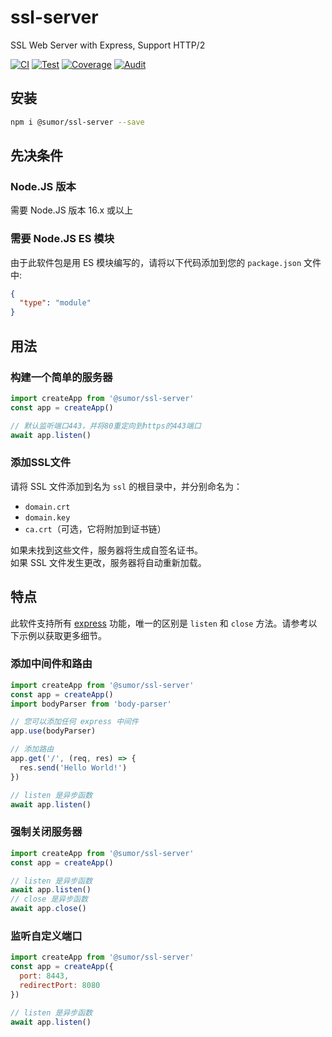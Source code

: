 # ssl-server

SSL Web Server with Express, Support HTTP/2

[![CI](https://github.com/sumor-cloud/ssl-server/actions/workflows/ci.yml/badge.svg)](https://github.com/sumor-cloud/ssl-server/actions/workflows/ci.yml)
[![Test](https://github.com/sumor-cloud/ssl-server/actions/workflows/ut.yml/badge.svg)](https://github.com/sumor-cloud/ssl-server/actions/workflows/ut.yml)
[![Coverage](https://github.com/sumor-cloud/ssl-server/actions/workflows/coverage.yml/badge.svg)](https://github.com/sumor-cloud/ssl-server/actions/workflows/coverage.yml)
[![Audit](https://github.com/sumor-cloud/ssl-server/actions/workflows/audit.yml/badge.svg)](https://github.com/sumor-cloud/ssl-server/actions/workflows/audit.yml)

## 安装

```bash
npm i @sumor/ssl-server --save
```

## 先决条件

### Node.JS 版本

需要 Node.JS 版本 16.x 或以上

### 需要 Node.JS ES 模块

由于此软件包是用 ES 模块编写的，请将以下代码添加到您的 `package.json` 文件中:

```json
{
  "type": "module"
}
```

## 用法

### 构建一个简单的服务器

```javascript
import createApp from '@sumor/ssl-server'
const app = createApp()

// 默认监听端口443，并将80重定向到https的443端口
await app.listen()
```

### 添加SSL文件

请将 SSL 文件添加到名为 `ssl` 的根目录中，并分别命名为：

- `domain.crt`
- `domain.key`
- `ca.crt`（可选，它将附加到证书链）

如果未找到这些文件，服务器将生成自签名证书。  
如果 SSL 文件发生更改，服务器将自动重新加载。

## 特点

此软件支持所有 [express](https://www.npmjs.com/package/express) 功能，唯一的区别是 `listen` 和 `close` 方法。请参考以下示例以获取更多细节。

### 添加中间件和路由

```javascript
import createApp from '@sumor/ssl-server'
const app = createApp()
import bodyParser from 'body-parser'

// 您可以添加任何 express 中间件
app.use(bodyParser)

// 添加路由
app.get('/', (req, res) => {
  res.send('Hello World!')
})

// listen 是异步函数
await app.listen()
```

### 强制关闭服务器

```javascript
import createApp from '@sumor/ssl-server'
const app = createApp()

// listen 是异步函数
await app.listen()
// close 是异步函数
await app.close()
```

### 监听自定义端口

```javascript
import createApp from '@sumor/ssl-server'
const app = createApp({
  port: 8443,
  redirectPort: 8080
})

// listen 是异步函数
await app.listen()
```
